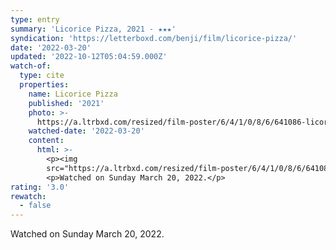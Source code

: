 ```yaml
---
type: entry
summary: 'Licorice Pizza, 2021 - ★★★'
syndication: 'https://letterboxd.com/benji/film/licorice-pizza/'
date: '2022-03-20'
updated: '2022-10-12T05:04:59.000Z'
watch-of:
  type: cite
  properties:
    name: Licorice Pizza
    published: '2021'
    photo: >-
      https://a.ltrbxd.com/resized/film-poster/6/4/1/0/8/6/641086-licorice-pizza-0-600-0-900-crop.jpg?v=6f08c3828c
    watched-date: '2022-03-20'
    content:
      html: >-
        <p><img
        src="https://a.ltrbxd.com/resized/film-poster/6/4/1/0/8/6/641086-licorice-pizza-0-600-0-900-crop.jpg?v=6f08c3828c"/></p>
        <p>Watched on Sunday March 20, 2022.</p>
rating: '3.0'
rewatch:
  - false
---
```

Watched on Sunday March 20, 2022.
